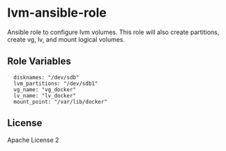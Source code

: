# lvm-ansible-role

Ansible role to configure lvm volumes.
This role will also create partitions, create vg, lv, and mount logical volumes.

Role Variables
--------------

```
  disknames: "/dev/sdb"
  lvm_partitions: "/dev/sdb1"
  vg_name: "vg_docker"
  lv_name: "lv_docker"
  mount_point: "/var/lib/docker"
```

License
-------

Apache License 2
